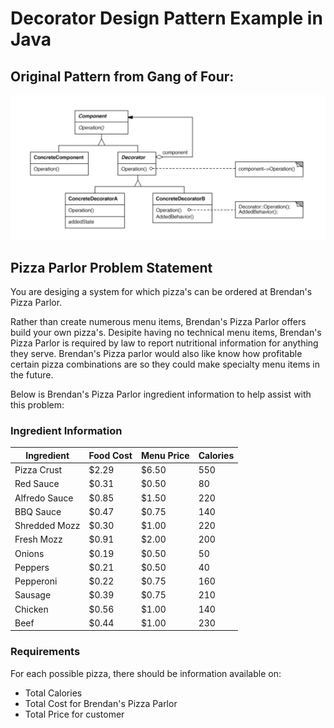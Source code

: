 # Decorator Design Pattern Example in Java

## Original Pattern from Gang of Four:
![Gang of Four UML of pattern](Images/GangOfFourUML.png?raw=true "GangOfFourUML")

## Pizza Parlor Problem Statement
You are desiging a system for which pizza's can be ordered at Brendan's Pizza Parlor. 

Rather than create numerous menu items, Brendan's Pizza Parlor offers build your own pizza's. Desipite having no technical menu items, Brendan's Pizza Parlor is required by law to report nutritional information for anything they serve. Brendan's Pizza parlor would also like know how profitable certain pizza combinations are so they could make specialty menu items in the future.

Below is Brendan's Pizza Parlor ingredient information to help assist with this problem:

### Ingredient Information

| Ingredient    | Food Cost     | Menu Price  | Calories    |
| ------------- |---------------| ------------|-------------|
| Pizza Crust   |     $2.29     |   $6.50     |   550       |
| Red Sauce     |     $0.31     |   $0.50     |    80       |
| Alfredo Sauce |     $0.85     |   $1.50     |   220       |
| BBQ Sauce     |     $0.47     |   $0.75     |   140       |
| Shredded Mozz |     $0.30     |   $1.00     |   220       |
| Fresh Mozz    |     $0.91     |   $2.00     |   200       |
| Onions        |     $0.19     |   $0.50     |    50       |
| Peppers       |     $0.21     |   $0.50     |    40       |
| Pepperoni     |     $0.22     |   $0.75     |   160       |
| Sausage       |     $0.39     |   $0.75     |   210       |
| Chicken       |     $0.56     |   $1.00     |   140       |
| Beef          |     $0.44     |   $1.00     |   230       |

### Requirements

For each possible pizza, there should be information available on:
- Total Calories
- Total Cost for Brendan's Pizza Parlor
- Total Price for customer

